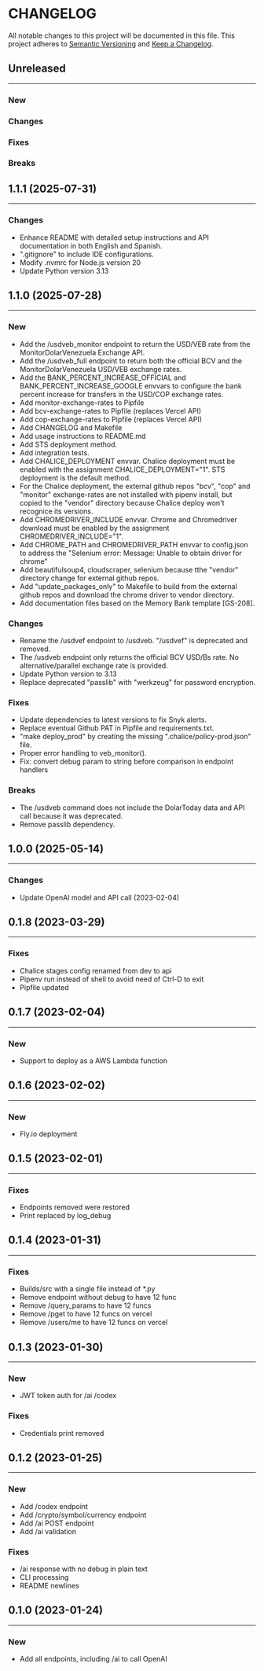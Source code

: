# CHANGELOG

All notable changes to this project will be documented in this file.
This project adheres to [Semantic Versioning](http://semver.org/) and [Keep a Changelog](http://keepachangelog.com/).



## Unreleased
---

### New

### Changes

### Fixes

### Breaks


## 1.1.1 (2025-07-31)
---

### Changes
- Enhance README with detailed setup instructions and API documentation in both English and Spanish.
- ".gitignore" to include IDE configurations.
- Modify .nvmrc for Node.js version 20
- Update Python version 3.13


## 1.1.0 (2025-07-28)
---

### New
- Add the /usdveb_monitor endpoint to return the USD/VEB rate from the MonitorDolarVenezuela Exchange API.
- Add the /usdveb_full endpoint to return both the official BCV and the MonitorDolarVenezuela USD/VEB exchange rates.
- Add the BANK_PERCENT_INCREASE_OFFICIAL and BANK_PERCENT_INCREASE_GOOGLE envvars to configure the bank percent increase for transfers in the USD/COP exchange rates.
- Add monitor-exchange-rates to Pipfile
- Add bcv-exchange-rates to Pipfile (replaces Vercel API)
- Add cop-exchange-rates to Pipfile (replaces Vercel API)
- Add CHANGELOG and Makefile
- Add usage instructions to README.md
- Add STS deployment method.
- Add integration tests.
- Add CHALICE_DEPLOYMENT envvar. Chalice deployment must be enabled with the assignment CHALICE_DEPLOYMENT="1". STS deployment is the default method.
- For the Chalice deployment, the external github repos "bcv", "cop" and "monitor" exchange-rates are not installed with pipenv install, but copied to the "vendor" directory because Chalice deploy won't recognice its versions.
- Add CHROMEDRIVER_INCLUDE envvar. Chrome and Chromedriver download must be enabled by the assignment CHROMEDRIVER_INCLUDE="1".
- Add CHROME_PATH and CHROMEDRIVER_PATH envvar to config.json to address the "Selenium error: Message: Unable to obtain driver for chrome"
- Add beautifulsoup4, cloudscraper, selenium because tthe "vendor" directory change for external github repos.
- Add "update_packages_only" to Makefile to build from the external github repos and download the chrome driver to vendor directory.
- Add documentation files based on the Memory Bank template [GS-208].

### Changes
- Rename the /usdvef endpoint to /usdveb. "/usdvef" is deprecated and removed.
- The /usdveb endpoint only returns the official BCV USD/Bs rate. No alternative/parallel exchange rate is provided.
- Update Python version to 3.13
- Replace deprecated "passlib" with "werkzeug" for password encryption.

### Fixes
- Update dependencies to latest versions to fix Snyk alerts.
- Replace eventual Github PAT in Pipfile and requirements.txt.
- "make deploy_prod" by creating the missing ".chalice/policy-prod.json" file.
- Proper error handling to veb_monitor().
- Fix: convert debug param to string before comparison in endpoint handlers

### Breaks
- The /usdveb command does not include the DolarToday data and API call because it was deprecated.
- Remove passlib dependency.


## 1.0.0 (2025-05-14)
---

### Changes
- Update OpenAI model and API call (2023-02-04)


## 0.1.8 (2023-03-29)
---

### Fixes
- Chalice stages config renamed from dev to api
- Pipenv run instead of shell to avoid need of Ctrl-D to exit
- Pipfile updated


## 0.1.7 (2023-02-04)
---

### New
- Support to deploy as a AWS Lambda function


## 0.1.6 (2023-02-02)
---

### New
- Fly.io deployment


## 0.1.5 (2023-02-01)
---

### Fixes
- Endpoints removed were restored
- Print replaced by log_debug


## 0.1.4 (2023-01-31)
---

### Fixes
- Builds/src with a single file instead of *.py
- Remove endpoint without debug to have 12 func
- Remove /query_params to have 12 funcs
- Remove /pget to have 12 funcs on vercel
- Remove /users/me to have 12 funcs on vercel


## 0.1.3 (2023-01-30)
---

### New
- JWT token auth for /ai /codex

### Fixes
- Credentials print removed


## 0.1.2 (2023-01-25)
---

### New
- Add /codex endpoint
- Add /crypto/symbol/currency endpoint
- Add /ai POST endpoint
- Add /ai validation

### Fixes
- /ai response with no debug in plain text
- CLI processing
- README newlines


## 0.1.0 (2023-01-24)
---

### New
- Add all endpoints, including /ai to call OpenAI